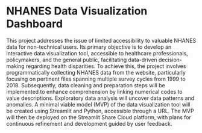# NHANES Data Visualization Dashboard

This project addresses the issue of limited accessibility to valuable NHANES data for non-technical users. Its primary objective is to develop an interactive data visualization tool, accessible to healthcare professionals, policymakers, and the general public, facilitating data-driven decision-making regarding health disparities. To achieve this, the project involves programmatically collecting NHANES data from the website, particularly focusing on pertinent files spanning multiple survey cycles from 1999 to 2018. Subsequently, data cleaning and preparation steps will be implemented to enhance comprehension by linking numerical codes to value descriptions. Exploratory data analysis will uncover data patterns and anomalies. A minimal viable model (MVP) of the data visualization tool will be created using Streamlit and Python, accessible through a URL. The MVP will then be deployed on the Streamlit Share Cloud platform, with plans for continuous refinement and development guided by user feedback.
